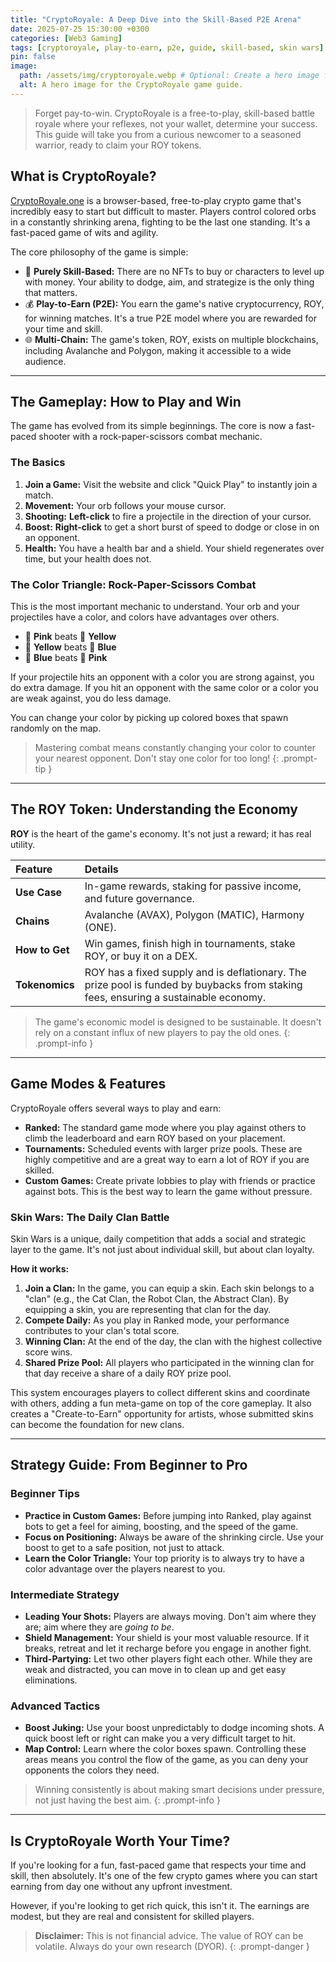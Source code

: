 ```yaml
---
title: "CryptoRoyale: A Deep Dive into the Skill-Based P2E Arena"
date: 2025-07-25 15:30:00 +0300
categories: [Web3 Gaming]
tags: [cryptoroyale, play-to-earn, p2e, guide, skill-based, skin wars]
pin: false
image:
  path: /assets/img/cryptoroyale.webp # Optional: Create a hero image for this post
  alt: A hero image for the CryptoRoyale game guide.
---
```


> Forget pay-to-win. CryptoRoyale is a free-to-play, skill-based battle royale where your reflexes, not your wallet, determine your success. This guide will take you from a curious newcomer to a seasoned warrior, ready to claim your ROY tokens.

## What is CryptoRoyale?

[CryptoRoyale.one](https://cryptoroyale.one) is a browser-based, free-to-play crypto game that's incredibly easy to start but difficult to master. Players control colored orbs in a constantly shrinking arena, fighting to be the last one standing. It's a fast-paced game of wits and agility.

The core philosophy of the game is simple:

-   🧠 **Purely Skill-Based:** There are no NFTs to buy or characters to level up with money. Your ability to dodge, aim, and strategize is the only thing that matters.
-   💰 **Play-to-Earn (P2E):** You earn the game's native cryptocurrency, ROY, for winning matches. It's a true P2E model where you are rewarded for your time and skill.
-   🌐 **Multi-Chain:** The game's token, ROY, exists on multiple blockchains, including Avalanche and Polygon, making it accessible to a wide audience.

---

## The Gameplay: How to Play and Win

The game has evolved from its simple beginnings. The core is now a fast-paced shooter with a rock-paper-scissors combat mechanic.

### The Basics
1.  **Join a Game:** Visit the website and click "Quick Play" to instantly join a match.
2.  **Movement:** Your orb follows your mouse cursor.
3.  **Shooting:** **Left-click** to fire a projectile in the direction of your cursor.
4.  **Boost:** **Right-click** to get a short burst of speed to dodge or close in on an opponent.
5.  **Health:** You have a health bar and a shield. Your shield regenerates over time, but your health does not.

### The Color Triangle: Rock-Paper-Scissors Combat
This is the most important mechanic to understand. Your orb and your projectiles have a color, and colors have advantages over others.

-   🩷 **Pink** beats 💛 **Yellow**
-   💛 **Yellow** beats 💙 **Blue**
-   💙 **Blue** beats 🩷 **Pink**

If your projectile hits an opponent with a color you are strong against, you do extra damage. If you hit an opponent with the same color or a color you are weak against, you do less damage.

You can change your color by picking up colored boxes that spawn randomly on the map.

> Mastering combat means constantly changing your color to counter your nearest opponent. Don't stay one color for too long!
{: .prompt-tip }

---

## The ROY Token: Understanding the Economy

**ROY** is the heart of the game's economy. It's not just a reward; it has real utility.

| Feature       | Details                                                              |
| :------------ | :------------------------------------------------------------------- |
| **Use Case** | In-game rewards, staking for passive income, and future governance.      |
| **Chains** | Avalanche (AVAX), Polygon (MATIC), Harmony (ONE).                    |
| **How to Get**| Win games, finish high in tournaments, stake ROY, or buy it on a DEX.         |
| **Tokenomics**| ROY has a fixed supply and is deflationary. The prize pool is funded by buybacks from staking fees, ensuring a sustainable economy. |

> The game's economic model is designed to be sustainable. It doesn't rely on a constant influx of new players to pay the old ones.
{: .prompt-info }

---

## Game Modes & Features

CryptoRoyale offers several ways to play and earn:

-   **Ranked:** The standard game mode where you play against others to climb the leaderboard and earn ROY based on your placement.
-   **Tournaments:** Scheduled events with larger prize pools. These are highly competitive and are a great way to earn a lot of ROY if you are skilled.
-   **Custom Games:** Create private lobbies to play with friends or practice against bots. This is the best way to learn the game without pressure.

### Skin Wars: The Daily Clan Battle
Skin Wars is a unique, daily competition that adds a social and strategic layer to the game. It's not just about individual skill, but about clan loyalty.

**How it works:**
1.  **Join a Clan:** In the game, you can equip a skin. Each skin belongs to a "clan" (e.g., the Cat Clan, the Robot Clan, the Abstract Clan). By equipping a skin, you are representing that clan for the day.
2.  **Compete Daily:** As you play in Ranked mode, your performance contributes to your clan's total score.
3.  **Winning Clan:** At the end of the day, the clan with the highest collective score wins.
4.  **Shared Prize Pool:** All players who participated in the winning clan for that day receive a share of a daily ROY prize pool.

This system encourages players to collect different skins and coordinate with others, adding a fun meta-game on top of the core gameplay. It also creates a "Create-to-Earn" opportunity for artists, whose submitted skins can become the foundation for new clans.

---

## Strategy Guide: From Beginner to Pro

### Beginner Tips
-   **Practice in Custom Games:** Before jumping into Ranked, play against bots to get a feel for aiming, boosting, and the speed of the game.
-   **Focus on Positioning:** Always be aware of the shrinking circle. Use your boost to get to a safe position, not just to attack.
-   **Learn the Color Triangle:** Your top priority is to always try to have a color advantage over the players nearest to you.

### Intermediate Strategy
-   **Leading Your Shots:** Players are always moving. Don't aim where they are; aim where they are *going to be*.
-   **Shield Management:** Your shield is your most valuable resource. If it breaks, retreat and let it recharge before you engage in another fight.
-   **Third-Partying:** Let two other players fight each other. While they are weak and distracted, you can move in to clean up and get easy eliminations.

### Advanced Tactics
-   **Boost Juking:** Use your boost unpredictably to dodge incoming shots. A quick boost left or right can make you a very difficult target to hit.
-   **Map Control:** Learn where the color boxes spawn. Controlling these areas means you control the flow of the game, as you can deny your opponents the colors they need.

> Winning consistently is about making smart decisions under pressure, not just having the best aim.
{: .prompt-info }

---

## Is CryptoRoyale Worth Your Time?

If you're looking for a fun, fast-paced game that respects your time and skill, then absolutely. It's one of the few crypto games where you can start earning from day one without any upfront investment.

However, if you're looking to get rich quick, this isn't it. The earnings are modest, but they are real and consistent for skilled players.

> **Disclaimer:** This is not financial advice. The value of ROY can be volatile. Always do your own research (DYOR).
{: .prompt-danger }